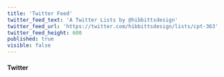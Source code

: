 ```yaml
---
title: 'Twitter Feed'
twitter_feed_text: 'A Twitter Lists by @hibbittsdesign'
twitter_feed_url: 'https://twitter.com/hibbittsdesign/lists/cpt-363'
twitter_feed_height: 600
published: true
visible: false
---
```


#### Twitter
